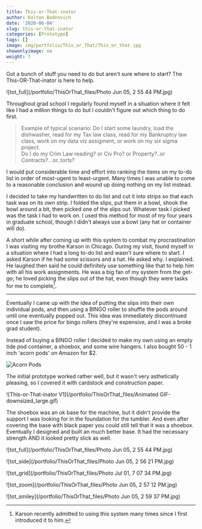 ```yaml
---
title: This-or-That-inator
author: Kolton Bodnovich
date: '2020-06-04'
slug: this-or-that-inator
categories: [Prototype]
tags: []
image: img/portfolio/This_or_That/This_or_that.jpg
showonlyimage: no
weight: 7
---
```


Got a bunch of stuff you need to do but aren't sure where to start? The This-OR-That-inator is here to help. 

<!--more-->

![tot_full](/portfolio/ThisOrThat_files/Photo Jun 05, 2 55 44 PM.jpg)

Throughout grad school I regularly found myself in a situation where it felt like I had a million things to do but I couldn't figure out which thing to do first.

> Example of typical scenario: 
> Do I start some laundry, load the dishwasher, read for my Tax law class, read for my Bankruptcy law class, work on my data viz assigment, or work on my six sigma project.  
> Do I do my Crim Law reading? or Civ Pro? or Property?..or Contracts?...or..torts?

I would put considerable time and effort into ranking the items on my to-do list in order of most-ugent to least-urgent. Many times I was unable to come to a reasonable conclusion and wound up doing nothing on my list instead.

I decided to take my handwritten to do list and cut it into strips so that each task was on its own strip. I folded the slips, put them in a bowl, shook the bowl around a bit, then picked one of the slips out. Whatever task I picked was the task I had to work on. I used this method for most of my four years in graduate school, though I didn't always use a bowl (any hat or container will do). 

A short while after coming up with this system to combat my procrastination I was visiting my brothe Karson in Chicago. During my visit, found myself in a situation where I had a long to-do list and wasn't sure where to start. I asked Karson if he had some scissors and a hat. He asked why. I explained. He laughed then said he could definitely use something like that to help him with all his work assignments.  He was a big fan of my system from the get-go; he loved picking the slips out of the hat, even though they were tasks for me to complete[^admission]. 

*********

Eventually I came up with the idea of putting the slips into their own individual pods, and then using a BINGO roller to shuffle the pods around until one eventually popped out. This idea was immediately discontinued once I saw the price for bingo rollers (they're expensive, and I was a broke grad student). 

Instead of buying a BINGO roller I decided to make my own using an empty tide pod container, a shoebox, and some wire hangers. I also bought 50 - 1 inch 'acorn pods' on Amazon for $2. 

![Acorn Pods](/portfolio/ThisOrThat_files/acorn_pods.jpg)

The initial prototype worked rather well, but it wasn't very asthetically pleasing, so I covered it with cardstock and construction paper.

![This-or-That-inator V1](/portfolio/ThisOrThat_files/Animated GIF-downsized_large.gif)

The shoebox was an ok base for the machine, but it didn't provide the support I was looking for in the foundation for the tumbler. And even after covering the base with black paper you could still tell that it was a shoebox. Eventually I designed and built an much better base. It had the necessary strength AND it looked pretty slick as well. 

![tot_full](/portfolio/ThisOrThat_files/Photo Jun 05, 2 55 44 PM.jpg)

![tot_side](/portfolio/ThisOrThat_files/Photo Jun 05, 2 56 21 PM.jpg)

![tot_grid](/portfolio/ThisOrThat_files/Photo Jul 01, 7 07 34 PM.jpg)

![tot_zoom](/portfolio/ThisOrThat_files/Photo Jun 05, 2 57 12 PM.jpg)

![tot_smiley](/portfolio/ThisOrThat_files/Photo Jun 05, 2 59 37 PM.jpg)


[^admission]: Karson recently admitted to using this system many times since I first introduced it to him. 

